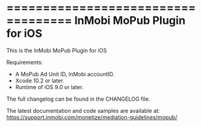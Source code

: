 ===================================
InMobi MoPub Plugin for iOS
===================================

This is the InMobi MoPub Plugin for iOS

Requirements:
- A MoPub Ad Unit ID, InMobi accountID.
- Xcode 10.2 or later.
- Runtime of iOS 9.0 or later.

The full changelog can be found in the CHANGELOG file.

The latest documentation and code samples are available at:
https://support.inmobi.com/monetize/mediation-guidelines/mopub/
